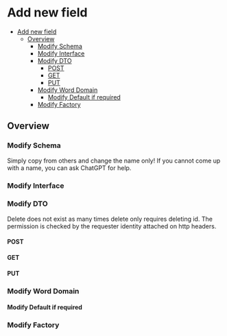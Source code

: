 # Add new field

<!-- TOC -->

- [Add new field](#add-new-field)
  - [Overview](#overview)
    - [Modify Schema](#modify-schema)
    - [Modify Interface](#modify-interface)
    - [Modify DTO](#modify-dto)
      - [POST](#post)
      - [GET](#get)
      - [PUT](#put)
    - [Modify Word Domain](#modify-word-domain)
      - [Modify Default if required](#modify-default-if-required)
    - [Modify Factory](#modify-factory)

<!-- /TOC -->

## Overview

### Modify Schema

Simply copy from others and change the name only!
If you cannot come up with a name, you can ask ChatGPT for help.

### Modify Interface


### Modify DTO

Delete does not exist as many times delete only requires deleting id.
The permission is checked by the requester identity attached on http headers.

#### POST

#### GET

#### PUT

### Modify Word Domain

#### Modify Default if required


### Modify Factory

